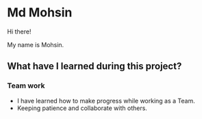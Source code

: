 # Md Mohsin

Hi there!

My name is Mohsin.

## What have I learned during this project?

### Team work

- I have learned how to make progress while working as a Team.
- Keeping patience and collaborate with others.
